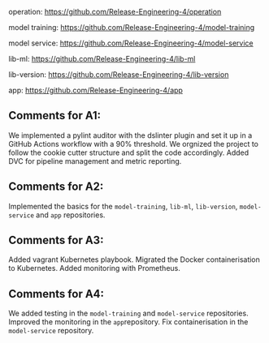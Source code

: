 operation: https://github.com/Release-Engineering-4/operation

model training: https://github.com/Release-Engineering-4/model-training

model service: https://github.com/Release-Engineering-4/model-service

lib-ml: https://github.com/Release-Engineering-4/lib-ml

lib-version: https://github.com/Release-Engineering-4/lib-version

app: https://github.com/Release-Engineering-4/app

## Comments for A1:

We implemented a pylint auditor with the dslinter plugin and set it up in a GitHub Actions workflow with a 90% threshold. We orgnized the project to follow the cookie cutter structure and split the code accordingly. Added DVC for pipeline management and metric reporting.

## Comments for A2:

Implemented the basics for the `model-training`, `lib-ml`, `lib-version`, `model-service` and `app` repositories.

## Comments for A3:

Added vagrant Kubernetes playbook. Migrated the Docker containerisation to Kubernetes. Added monitoring with Prometheus.

## Comments for A4:

We added testing in the `model-training` and `model-service` repositories. Improved the monitoring in the `app`repository. Fix containerisation in the `model-service` repository. 